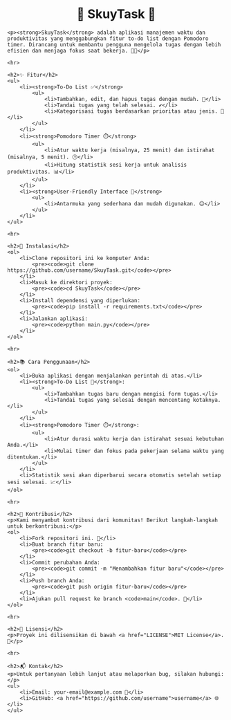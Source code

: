 <!DOCTYPE html>
<html lang="en">
<head>
    <meta charset="UTF-8">
    <meta name="viewport" content="width=device-width, initial-scale=1.0">
    <title>SkuyTask</title>
</head>
<body>
    <div align="center">
        <h1>🌟 SkuyTask 🌟</h1>
    </div>

    <p><strong>SkuyTask</strong> adalah aplikasi manajemen waktu dan produktivitas yang menggabungkan fitur to-do list dengan Pomodoro timer. Dirancang untuk membantu pengguna mengelola tugas dengan lebih efisien dan menjaga fokus saat bekerja. 💪✨</p>

    <hr>

    <h2>✨ Fitur</h2>
    <ul>
        <li><strong>To-Do List ✅</strong>
            <ul>
                <li>Tambahkan, edit, dan hapus tugas dengan mudah. 📝</li>
                <li>Tandai tugas yang telah selesai. ✔️</li>
                <li>Kategorisasi tugas berdasarkan prioritas atau jenis. 📂</li>
            </ul>
        </li>
        <li><strong>Pomodoro Timer ⏱️</strong>
            <ul>
                <li>Atur waktu kerja (misalnya, 25 menit) dan istirahat (misalnya, 5 menit). 🕒</li>
                <li>Hitung statistik sesi kerja untuk analisis produktivitas. 📊</li>
            </ul>
        </li>
        <li><strong>User-Friendly Interface 🎨</strong>
            <ul>
                <li>Antarmuka yang sederhana dan mudah digunakan. 😌</li>
            </ul>
        </li>
    </ul>

    <hr>

    <h2>🚀 Instalasi</h2>
    <ol>
        <li>Clone repositori ini ke komputer Anda:
            <pre><code>git clone https://github.com/username/SkuyTask.git</code></pre>
        </li>
        <li>Masuk ke direktori proyek:
            <pre><code>cd SkuyTask</code></pre>
        </li>
        <li>Install dependensi yang diperlukan:
            <pre><code>pip install -r requirements.txt</code></pre>
        </li>
        <li>Jalankan aplikasi:
            <pre><code>python main.py</code></pre>
        </li>
    </ol>

    <hr>

    <h2>📚 Cara Penggunaan</h2>
    <ol>
        <li>Buka aplikasi dengan menjalankan perintah di atas.</li>
        <li><strong>To-Do List 📝</strong>:
            <ul>
                <li>Tambahkan tugas baru dengan mengisi form tugas.</li>
                <li>Tandai tugas yang selesai dengan mencentang kotaknya.</li>
            </ul>
        </li>
        <li><strong>Pomodoro Timer ⏱️</strong>:
            <ul>
                <li>Atur durasi waktu kerja dan istirahat sesuai kebutuhan Anda.</li>
                <li>Mulai timer dan fokus pada pekerjaan selama waktu yang ditentukan.</li>
            </ul>
        </li>
        <li>Statistik sesi akan diperbarui secara otomatis setelah setiap sesi selesai. 📈</li>
    </ol>

    <hr>

    <h2>🤝 Kontribusi</h2>
    <p>Kami menyambut kontribusi dari komunitas! Berikut langkah-langkah untuk berkontribusi:</p>
    <ol>
        <li>Fork repositori ini. 🍴</li>
        <li>Buat branch fitur baru:
            <pre><code>git checkout -b fitur-baru</code></pre>
        </li>
        <li>Commit perubahan Anda:
            <pre><code>git commit -m "Menambahkan fitur baru"</code></pre>
        </li>
        <li>Push branch Anda:
            <pre><code>git push origin fitur-baru</code></pre>
        </li>
        <li>Ajukan pull request ke branch <code>main</code>. 🙌</li>
    </ol>

    <hr>

    <h2>📜 Lisensi</h2>
    <p>Proyek ini dilisensikan di bawah <a href="LICENSE">MIT License</a>. 📄</p>

    <hr>

    <h2>📬 Kontak</h2>
    <p>Untuk pertanyaan lebih lanjut atau melaporkan bug, silakan hubungi:</p>
    <ul>
        <li>Email: your-email@example.com 📧</li>
        <li>GitHub: <a href="https://github.com/username">username</a> 🌐</li>
    </ul>
</body>
</html>

